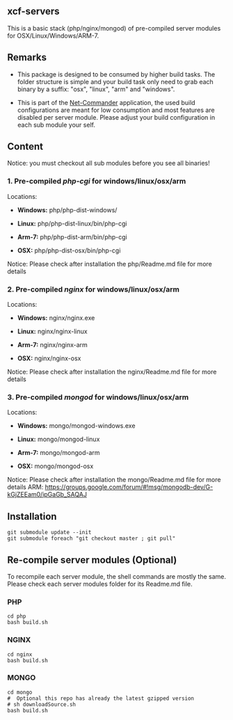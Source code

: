 ## xcf-servers

This is a basic stack (php/nginx/mongod) of pre-compiled server modules for OSX/Linux/Windows/ARM-7.  

## Remarks

- This package is designed to be consumed by higher build tasks. The folder structure 
 is simple and your build task only need to grab each binary by a suffix: "osx", "linux", "arm" and "windows".
 
- This is part of the [Net-Commander](http://net-commander.com) application, the used build configurations are meant for
  low consumption and most features are disabled per server module. Please adjust your build configuration in each sub module your self. 


## Content

Notice: you must checkout all sub modules before you see all binaries!  

### 1. Pre-compiled *php-cgi* for windows/linux/osx/arm

Locations:

- **Windows:** php/php-dist-windows/

- **Linux:** php/php-dist-linux/bin/php-cgi

- **Arm-7:** php/php-dist-arm/bin/php-cgi

- **OSX:** php/php-dist-osx/bin/php-cgi

Notice: Please check after installation the php/Readme.md file for more details

### 2. Pre-compiled *nginx* for windows/linux/osx/arm

Locations:

- **Windows:** nginx/nginx.exe

- **Linux:** nginx/nginx-linux

- **Arm-7:** nginx/nginx-arm

- **OSX:** nginx/nginx-osx

Notice: Please check after installation the nginx/Readme.md file for more details

### 3. Pre-compiled *mongod* for windows/linux/osx/arm

Locations: 

- **Windows:** mongo/mongod-windows.exe

- **Linux:** mongo/mongod-linux

- **Arm-7:** mongo/mongod-arm

- **OSX:** mongo/mongod-osx

Notice: Please check after installation the mongo/Readme.md file for more details
ARM: https://groups.google.com/forum/#!msg/mongodb-dev/G-kGjZEEam0/ipGaGb_SAQAJ

## Installation

    git submodule update --init
    git submodule foreach "git checkout master ; git pull"

## Re-compile server modules (Optional)

To recompile each server module, the shell commands are mostly the same. Please check each server modules folder for its Readme.md file.

### PHP

    cd php
    bash build.sh
    
### NGINX

    cd nginx
    bash build.sh
    
### MONGO

    cd mongo
    #  Optional this repo has already the latest gzipped version
    # sh downloadSource.sh 
    bash build.sh

 
